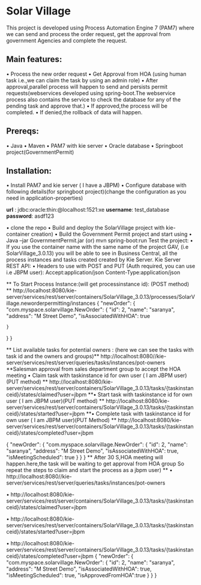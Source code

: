 # Solar Village
This project is developed using Process Automation Engine 7 (PAM7) where we can send and process the order request, get the approval from government Agencies and complete the request.
## Main features:
•	Process the new order request
•	Get Approval from HOA (using human task i.e.,we can claim the task by using an admin role)
•	After approval,parallel process will happen to send and persists permit requests(webservices developed using spring-boot.The webservice process also contains the service to check the database for any of the pending task and approve that.)
•	If approved,the process will be completed.
•	If denied,the rollback of data will happen.
## Prereqs:
•	Java
•	Maven
•	PAM7 with kie server
•	Oracle database
•	Springboot project(GovernmentPermit)
## Installation:
•	Install PAM7 and kie server ( I have a JBPM)
•	Configure database with following details(for springboot project)(change the configuration as you need in application-properties)

**url**     :  jdbc:oracle:thin:@localhost:1521:xe
**username**: test_database
**password**: asdf123

•	clone the repo
•	Build and deploy the SolarVillage project with kie-container creation)
•	Build the Government Permit project and start using
•	Java –jar GovernmentPermit.jar  (or) mvn spring-boot:run
Test the project:
•	If you use the container name with the same name of the project GAV, (i.e SolarVillage_3.0.13) you will be able to see in Business Central, all the process instances and tasks created created by Kie Server.
Kie Server REST API:
•	Headers to use with POST and PUT (Auth required, you can use i.e JBPM user): Accept:application/json Content-Type:application/json

** To Start Process Instance:(will get processinstance id): (POST method) **
http://localhost:8080/kie-server/services/rest/server/containers/SolarVillage_3.0.13/processes/SolarVillage.neworderpermitting/instances
{
  "newOrder": {
    "com.myspace.solarvillage.NewOrder": {
      "id": 2,
      "name": "saranya",
      "address": "M Street Demo",
      "isAssociatedWithHOA": true
      
    }
  }
}

** List available tasks for potential owners : (here we can see the tasks with task id and the owners and groups)**
http://localhost:8080//kie-server/services/rest/server/queries/tasks/instances/pot-owners
**Salesman approval from sales department group to accept the HOA meeting
•	Claim task  with taskinstance id for own user ( I am JBPM user) (PUT method) **
http://localhost:8080/kie-server/services/rest/server/containers/SolarVillage_3.0.13/tasks/{taskinstanceid}/states/claimed?user=jbpm
**•	Start task  with taskinstance id for own user ( I am JBPM user)(PUT method) **
http://localhost:8080/kie-server/services/rest/server/containers/SolarVillage_3.0.13/tasks/{taskinstanceid}/states/started?user=jbpm
**•	Complete task  with taskinstance id for own user ( I am JBPM user)(PUT Method) **
http://localhost:8080/kie-server/services/rest/server/containers/SolarVillage_3.0.13/tasks/{taskinstanceid}/states/completed?user=jbpm


{
  "newOrder": {
    "com.myspace.solarvillage.NewOrder": {
      "id": 2,
      "name": "saranya",
      "address": "M Street Demo",
      "isAssociatedWithHOA": true,
      "isMeetingScheduled": true
    }
  }
}
** After 30 S,HOA meeting will happen.here,the task will be waiting to get approval from HOA group
So repeat the steps to claim and start the process as a jbpm user) **
•	http://localhost:8080//kie-server/services/rest/server/queries/tasks/instances/pot-owners

•	http://localhost:8080/kie-server/services/rest/server/containers/SolarVillage_3.0.13/tasks/{taskinstanceid}/states/claimed?user=jbpm

•	http://localhost:8080/kie-server/services/rest/server/containers/SolarVillage_3.0.13/tasks/{taskinstanceid}/states/started?user=jbpm

•	http://localhost:8080/kie-server/services/rest/server/containers/SolarVillage_3.0.13/tasks/{taskinstanceid}/states/completed?user=jbpm
{
  "newOrder": {
    "com.myspace.solarvillage.NewOrder": {
      "id": 2,
      "name": "saranya",
      "address": "M Street Demo",
      "isAssociatedWithHOA": true,
      "isMeetingScheduled": true,
"isApprovedFromHOA":true
    }
  }
}

 
